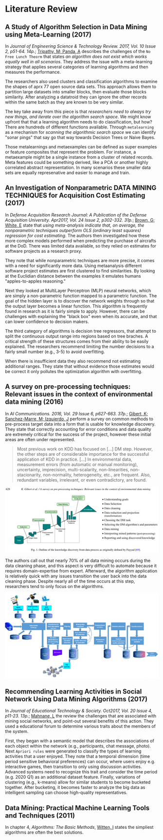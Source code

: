 # Literature Review

## A Study of Algorithm Selection in Data Mining using Meta-Learning (2017)

In _Journal of Engineering Science & Technology Review. 2017, Vol. 10 Issue 2, p51-64. 14p._; [Tripathy, M; Panda, A](AlgorithmSelection.pdf) describes the challenges of the `No Free Lunch Theorm` that states _an algorithm does not exist which works equally well in all scenarios_.  They address the issue with a meta-learning strategy that applies several categories of learning algorithms and then measures the performance.  

The researchers also used clusters and classification algorithms to examine the shapes of aprx 77 open source data sets.  This approach allows them to partition large datasets into smaller blocks, then evaluate those blocks similarity.  After analyzing a datatroid they can ignore the other records within the same batch as they are known to be very similar.

The key take away from this piece is that _researchers need to always try new things, and iterate over the algorithm search space_.  We might know upfront that that a learning algorithm needs to do classification, but how?  There are hundreds of different functions available.  Through `metalearning` as a mechanism for _scanning the algorithmic search space_ we can identify "sonar pings" that say go that way towards Decision Trees or Naive Bayes.

Those metalearnings and metaexamples can be defined as super examples or feature composites that represent the problem.  For instance, a metaexample might be a single instance from a cluster of related records.  Meta features could be something derived, like a PCA or another highly correlated abstract representation.  In many scenarios these smaller data sets are equally represenative and easier to manage and train.

## An Investigation of Nonparametric DATA MINING TECHNIQUES for Acquisition Cost Estimating (2017)

In _Defense Acquisition Research Journal: A Publication of the Defense Acquisition University. Apr2017, Vol. 24 Issue 2, p302-332. 31p._; [Brown, G; White, E](Mining_AcquisitionCost_Estimates.pdf) state that _using meta-analysis indicate that, on average, the nonparametric techniques outperform OLS (ordinary least squares) regression for cost estimating_.  The authors then investigated how these more complex models performed when predicting the purchase of aircrafts at the DoD.  There was limited data available, so they relied on estimates for software projects as a research proxy.

They note that while nonparametric techniques are more precise, it comes with a need for significantly more data.  Using metaanalysis different software project estimates are first clustered to find similarities.  By looking at the Euclidian distance between the examples it emulates humans "apples-to-apples reasoning."

Next they looked at MultiLayer Perceptron (MLP) neural networks, which are simply a non-parametric function mapped to a parametric function.  The goal of the hidden layer is to discover the network weights through so that the output layer becomes a linear function.  This algorithm is frequently found in research as it is fairly simple to apply.  However, there can be challenges with explaining the "black box" even when its accurate, and that can lower confidence to decision makers.

The third category of algorithms is decision tree regressors, that attempt to split the continuous output range into regions based on tree braches.  A critical strength of these structures comes from their ability to be easily explained.  The researchers recommend limiting the number decisions to a fairly small number (e.g., 3-5) to avoid overfitting.

When there is insufficient data they also recommend not estimating additional ranges.  They state that without evidence those estimates would be correct it only pollutes the optimization algorithm with overfitting.

## A survey on pre-processing techniques: Relevant issues in the context of environmental data mining (2016)

In _AI Communications. 2016, Vol. 29 Issue 6, p627-663. 37p._; [Gibert, K; Sanchez-Marre, M; Izquierdo, J](PreProcessing_Techniques.pdf) perform a survey on common methods to pre-process target data into a form that is usable for knowledge discovery.  They state that correctly accounting for error conditions and data quality are extremely critical for the success of the project, however these initial areas are often under represented.

> Most previous work on KDD has focused on [...] DM step. However, the other steps are of considerable importance for the successful application of KDD in practice.  [...]  In environmental data, measurement errors (from automatic or manual monitoring), uncertainty, imprecision, multi-scalarity, non-linearities, non-stacionarity, non-normality, heterogeneity, etc., are frequent. Also, redundant variables, irrelevant, or even contradictory, are found.

![preprocessing.png](preprocessing.png)

The authors call out that nearly 70% of all data mining occurs during the data cleaning phase, and this aspect is very difficult to automate because it requires domain-expertise from expert.  Afterward, the algorithm application is relatively quick with any issues transition the user back into the data cleaning phase.  Despite nearly all of the time occurs at this step, researchers tend to only focus on the algorithms.

![data_cleaning.png](data_cleaning.png)

## Recommending Learning Activities in Social Network Using Data Mining Algorithms (2017)

In _Journal of Educational Technology & Society. Oct2017, Vol. 20 Issue 4, p11-23. 13p._; [Mahnane, L](RecommendationLearning_SocialNetworks.pdf) the review the challenges that are associated with mining social networks, and point-out several benefits of this action.  They used a educational forum to determine various traits about the members of the system.

First, they began with a semantic model that describes the associations of each object within the network (e.g., participants, chat message, photo).  Next `Apriori rules` were generated to classify the types of learning activities that a user enjoyed.  They note that a temporal dimension (time period sensitive behavioral preferences) can occur, where users enjoy e.g. interactive games, then transition to only using discussion activities.  Advanced systems need to recognize this trait and consider the time period (e.g. 2020 Q1) as an additional dataset feature.  Finally, variations of clustering (e.g., k-means) allow for similar students to become bucketed together.  After bucketing, it becomes faster to analyze the big data as intelligent sampling can choose high-quality representatives.

## Data Mining: Practical Machine Learning Tools and Techniques (2011)

In chapter 4, _Algorithms: The Basic Methods_, [Witten, I](DataMining_ch4.pdf) states the simpliest algorithms are often the best solutions.
